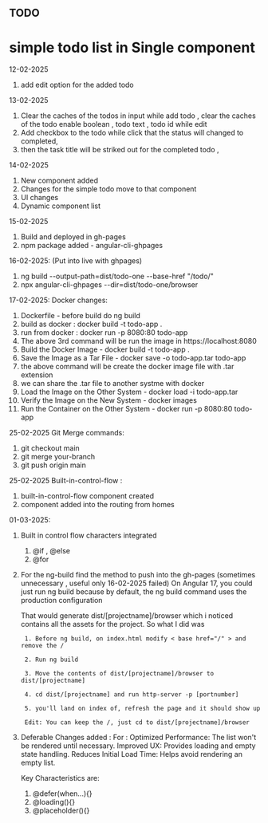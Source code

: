 
## TODO

# simple todo list in Single component

12-02-2025
1. add edit option for the added todo

13-02-2025
1. Clear the caches of the todos in input while add todo , 
    clear the caches of the todo enable boolean , todo text , todo id while edit
2. Add checkbox to the todo while click that the status will changed to completed,
3. then the task title will be striked out for the completed todo ,

14-02-2025
1. New component added 
2. Changes for the simple todo move to that component
3. UI changes
4. Dynamic component list  

15-02-2025
1. Build and deployed in gh-pages
2. npm package added - angular-cli-ghpages 

16-02-2025: (Put into live with ghpages)
1. ng build --output-path=dist/todo-one --base-href "/todo/"
2. npx angular-cli-ghpages --dir=dist/todo-one/browser

17-02-2025: Docker changes:
1. Dockerfile - before build do ng build
2. build as docker : docker build -t todo-app .
3. run from docker : docker run -p 8080:80 todo-app
4. The above 3rd command will be run the image in https://localhost:8080
5. Build the Docker Image - docker build -t todo-app .
6. Save the Image as a Tar File - docker save -o todo-app.tar todo-app
7. the above command will be create the docker image file with .tar extension 
8. we can share the .tar file to another systme with docker
9. Load the Image on the Other System - docker load -i todo-app.tar
10. Verify the Image on the New System - docker images
11. Run the Container on the Other System - docker run -p 8080:80 todo-app

25-02-2025 Git Merge commands: 
1. git checkout main
2. git merge your-branch
3. git push origin main

25-02-2025 Built-in-control-flow :
1. built-in-control-flow component created
2. component added into the routing from homes

01-03-2025:
1. Built in control flow characters integrated
    1. @if , @else
    2. @for
2. For the ng-build find the method to push into the gh-pages (sometimes unnecessary , useful only 16-02-2025 failed)
    On Angular 17, you could just run ng build because by default, the ng build command uses the production configuration

    That would generate dist/[projectname]/browser which i noticed contains all the assets for the project. So what I did was

        1. Before ng build, on index.html modify < base href="/" > and remove the /

        2. Run ng build

        3. Move the contents of dist/[projectname]/browser to dist/[projectname]

        4. cd dist/[projectname] and run http-server -p [portnumber]

        5. you'll land on index of, refresh the page and it should show up

        Edit: You can keep the /, just cd to dist/[projectname]/browser

3. Deferable Changes added :
    For :
    Optimized Performance: The list won't be rendered until necessary.
    Improved UX: Provides loading and empty state handling.
    Reduces Initial Load Time: Helps avoid rendering an empty list.
    
    Key Characteristics are:
    1. @defer(when...){}
    2. @loading(){}
    3. @placeholder(){}